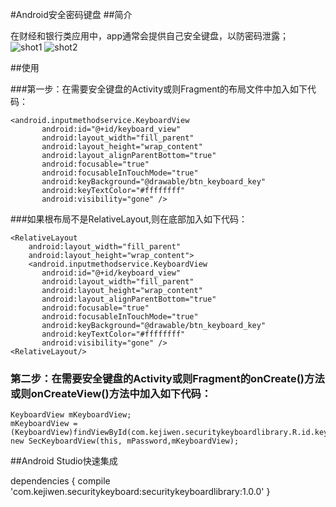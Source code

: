 #Android安全密码键盘
##简介

在财经和银行类应用中，app通常会提供自己安全键盘，以防密码泄露；   
![shot1](https://github.com/tangqifa/AndroidSecurityKeyboard/blob/master/Screenshot/zimu.png "字母键盘")
![shot2](https://github.com/tangqifa/AndroidSecurityKeyboard/blob/master/Screenshot/number.png "数字键盘")

##使用

###第一步：在需要安全键盘的Activity或则Fragment的布局文件中加入如下代码：

    <android.inputmethodservice.KeyboardView
           android:id="@+id/keyboard_view"
           android:layout_width="fill_parent"
           android:layout_height="wrap_content"
           android:layout_alignParentBottom="true"
           android:focusable="true"
           android:focusableInTouchMode="true"
           android:keyBackground="@drawable/btn_keyboard_key"
           android:keyTextColor="#ffffffff"
           android:visibility="gone" />

###如果根布局不是RelativeLayout,则在底部加入如下代码：

    <RelativeLayout
        android:layout_width="fill_parent"
        android:layout_height="wrap_content">
        <android.inputmethodservice.KeyboardView
           android:id="@+id/keyboard_view"
           android:layout_width="fill_parent"
           android:layout_height="wrap_content"
           android:layout_alignParentBottom="true"
           android:focusable="true"
           android:focusableInTouchMode="true"
           android:keyBackground="@drawable/btn_keyboard_key"
           android:keyTextColor="#ffffffff"
           android:visibility="gone" />
    <RelativeLayout/>

### 第二步：在需要安全键盘的Activity或则Fragment的onCreate()方法或则onCreateView()方法中加入如下代码：

    KeyboardView mKeyboardView;
    mKeyboardView =   (KeyboardView)findViewById(com.kejiwen.securitykeyboardlibrary.R.id.keyboard_view);
    new SecKeyboardView(this, mPassword,mKeyboardView);

##Android Studio快速集成

dependencies {
compile 'com.kejiwen.securitykeyboard:securitykeyboardlibrary:1.0.0'
   }
